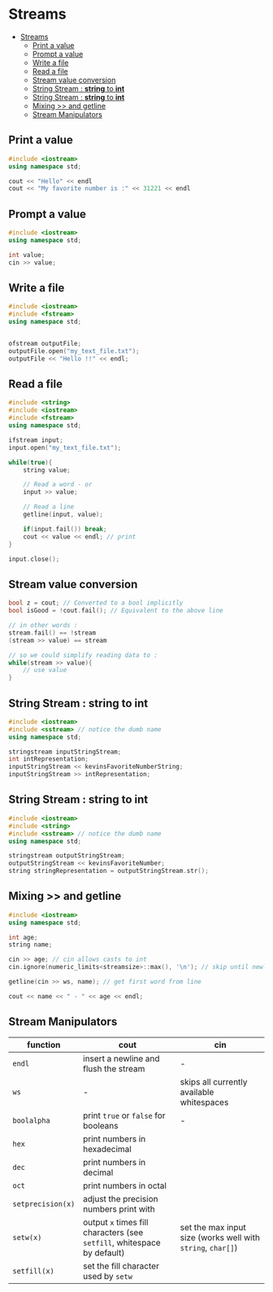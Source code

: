 # Streams
- [Streams](#streams)
  - [Print a value](#print-a-value)
  - [Prompt a value](#prompt-a-value)
  - [Write a file](#write-a-file)
  - [Read a file](#read-a-file)
  - [Stream value conversion](#stream-value-conversion)
  - [String Stream : **string** to **int**](#string-stream--string-to-int)
  - [String Stream : **string** to **int**](#string-stream--string-to-int-1)
  - [Mixing \>\> and getline](#mixing--and-getline)
  - [Stream Manipulators](#stream-manipulators)

## Print a value
```cpp
#include <iostream>
using namespace std;

cout << "Hello" << endl
cout << "My favorite number is :" << 31221 << endl
```

## Prompt a value
```cpp
#include <iostream>
using namespace std;

int value;
cin >> value;
```

## Write a file
```cpp
#include <iostream>
#include <fstream>
using namespace std;


ofstream outputFile;
outputFile.open("my_text_file.txt");
outputFile << "Hello !!" << endl;
```

## Read a file
```cpp
#include <string>
#include <iostream>
#include <fstream>
using namespace std;

ifstream input;
input.open("my_text_file.txt");

while(true){
    string value;

    // Read a word - or
    input >> value;

    // Read a line
    getline(input, value);

    if(input.fail()) break;
    cout << value << endl; // print
}

input.close();
```

## Stream value conversion

```cpp
bool z = cout; // Converted to a bool implicitly
bool isGood = !cout.fail(); // Equivalent to the above line

// in other words : 
stream.fail() == !stream
(stream >> value) == stream

// so we could simplify reading data to :
while(stream >> value){
    // use value
}
```

## String Stream : **string** to **int**
```cpp
#include <iostream>
#include <sstream> // notice the dumb name
using namespace std;

stringstream inputStringStream;
int intRepresentation;
inputStringStream << kevinsFavoriteNumberString;
inputStringStream >> intRepresentation;
``` 

## String Stream : **string** to **int**
```cpp
#include <iostream>
#include <string>
#include <sstream> // notice the dumb name
using namespace std;

stringstream outputStringStream;
outputStringStream << kevinsFavoriteNumber;
string stringRepresentation = outputStringStream.str();
```

## Mixing >> and getline
```cpp
#include <iostream>
using namespace std;

int age;
string name;

cin >> age; // cin allows casts to int
cin.ignore(numeric_limits<streamsize>::max(), '\n'); // skip until newline

getline(cin >> ws, name); // get first word from line

cout << name << " - " << age << endl;
```

## Stream Manipulators

| function | cout | cin
|-|-|-
| `endl` | insert a newline and flush the stream | -
| `ws`   | - | skips all currently available whitespaces
| `boolalpha` | print `true` or `false` for booleans | -
| `hex` | print numbers in hexadecimal ||
| `dec` | print numbers in decimal ||
| `oct` | print numbers in octal ||
| `setprecision(x)` | adjust the precision numbers print with ||
| `setw(x)` | output `x` times fill characters (see `setfill`, whitespace by default) | set the max input size (works well with `string`, `char[]`) |
| `setfill(x)` | set the fill character used by `setw` |